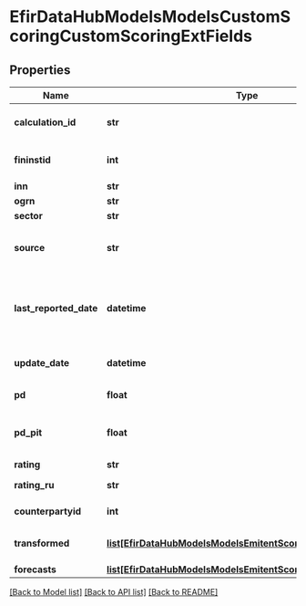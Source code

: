 # EfirDataHubModelsModelsCustomScoringCustomScoringExtFields

## Properties
Name | Type | Description | Notes
------------ | ------------- | ------------- | -------------
**calculation_id** | **str** | Идентификатор запроса на расчет скоринга | [optional] 
**fininstid** | **int** | Идентификатор эмитента в БД Интерфакс | [optional] 
**inn** | **str** | ИНН эмитента | [optional] 
**ogrn** | **str** | ОГРН эмитента | [optional] 
**sector** | **str** | Отрасль эмитента | [optional] 
**source** | **str** | Тип отчетности, по которой сформированы значения | [optional] 
**last_reported_date** | **datetime** | дата окончания отчетности, по которой был рассчитан расширенный скоринг | [optional] 
**update_date** | **datetime** | дата расчета расширенного скоринга | [optional] 
**pd** | **float** | Вероятность дефолта в процентах | [optional] 
**pd_pit** | **float** | Вероятность дефолта в процентах, откорректированная на дату вызова | [optional] 
**rating** | **str** | Рейтинг | [optional] 
**rating_ru** | **str** | Рейтинг по национальной шкале | [optional] 
**counterpartyid** | **int** | Идентификатор контрагента | [optional] 
**transformed** | [**list[EfirDataHubModelsModelsEmitentScoringExtTransformed]**](EfirDataHubModelsModelsEmitentScoringExtTransformed.md) | Трансформированные коэффициенты (вероятности в %) | [optional] 
**forecasts** | [**list[EfirDataHubModelsModelsEmitentScoringExtForecast]**](EfirDataHubModelsModelsEmitentScoringExtForecast.md) | Прогнозы | [optional] 

[[Back to Model list]](../README.md#documentation-for-models) [[Back to API list]](../README.md#documentation-for-api-endpoints) [[Back to README]](../README.md)

